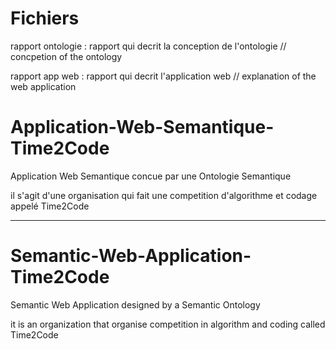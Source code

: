 # Fichiers
rapport ontologie : rapport qui decrit la conception de l'ontologie // concpetion of the ontology 

rapport app web : rapport qui decrit l'application web // explanation of the web application

# Application-Web-Semantique-Time2Code
Application Web Semantique concue par une Ontologie Semantique

il s'agit d'une organisation qui fait une competition d'algorithme et codage appelé Time2Code

-------------

# Semantic-Web-Application-Time2Code
Semantic Web Application designed by a Semantic Ontology

it is an organization that organise competition in algorithm and coding called Time2Code
